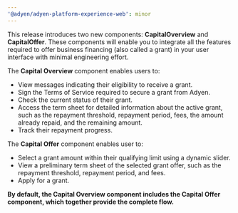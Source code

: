 ```yaml
---
'@adyen/adyen-platform-experience-web': minor
---
```


This release introduces two new components: **CapitalOverview** and **CapitalOffer**. These components will enable you to integrate all the features required to offer business financing (also called a grant) in your user interface with minimal engineering effort.

The **Capital Overview** component enables users to:

-   View messages indicating their eligibility to receive a grant.
-   Sign the Terms of Service required to secure a grant from Adyen.
-   Check the current status of their grant.
-   Access the term sheet for detailed information about the active grant, such as the repayment threshold, repayment period, fees, the amount already repaid, and the remaining amount.
-   Track their repayment progress.

The **Capital Offer** component enables user to:

-   Select a grant amount within their qualifying limit using a dynamic slider.
-   View a preliminary term sheet of the selected grant offer, such as the repayment threshold, repayment period, and fees.
-   Apply for a grant.

**By default, the Capital Overview component includes the Capital Offer component, which together provide the complete flow.**
